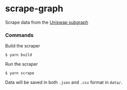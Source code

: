 # scrape-graph

Scrape data from the [Uniswap subgraph](https://github.com/graphprotocol/uniswap-subgraph/blob/b2918504af5a43290314a6c719f92850add857d4/schema.graphql#L115)

### Commands

Build the scraper
```
$ yarn build
```

Run the scraper
```
$ yarn scrape
```

Data will be saved in both `.json` and `.csv` format in `data/`.